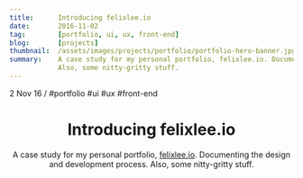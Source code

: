 ```yaml
---
title:      Introducing felixlee.io
date:       2016-11-02
tag:        [portfolio, ui, ux, front-end]
blog:       [projects]
thumbnail:  /assets/images/projects/portfolio/portfolio-hero-banner.jpg
summary:    A case study for my personal portfolio, felixlee.io. Documenting the design and development process.
            Also, some nitty-gritty stuff.
---
```


<div class="flex flex-wrap font-small uppercase header grey mb2">
  <time>2 Nov 16</time>
  <span class="px1 grey-lighter">/</span>
  <span class="m0 mr2">#portfolio</span>
  <span class="m0 mr2">#ui</span>
  <span class="m0 mr2">#ux</span>
  <span class="m0 mr2">#front-end</span>
</div>

<header>
  <h1 class="mt0 mb2 grey-darker bold line-height-title font-double sm-font-triple text-transform-none">Introducing felixlee.io</h1>
  <p class="mb0 grey-light sans line-height-small">A case study for my personal portfolio, <a href="http://felixlee.io">felixlee.io</a>. Documenting the design and development process. Also, some nitty-gritty stuff.</p>
</header>
